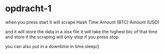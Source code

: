 # opdracht-1

 when you press start it will scrape 
 Hash
 Time
 Amount (BTC)
 Amount (USD)

 and it will store the data in a xlsx file it will take the highest btc of that time and store it
 the scraping will only stop if you press stop.

 you can also put in a downtime in time.sleep()